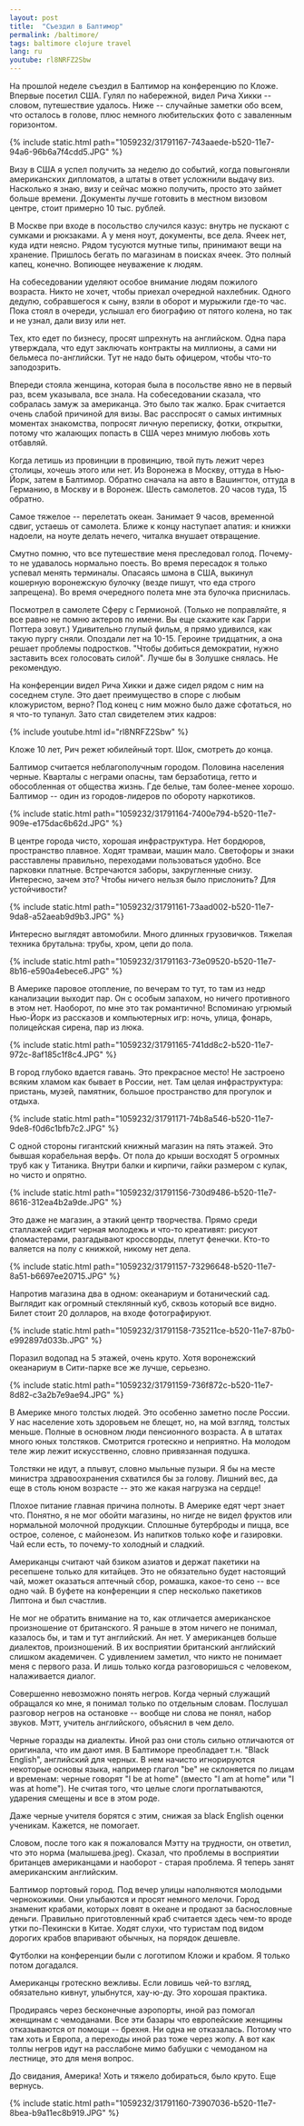 ```yaml
---
layout: post
title:  "Съездил в Балтимор"
permalink: /baltimore/
tags: baltimore clojure travel
lang: ru
youtube: rl8NRFZ2Sbw
---
```


На прошлой неделе съездил в Балтимор на конференцию по Кложе. Впервые посетил
США. Гулял по набережной, видел Рича Хикки -- словом, путешествие удалось. Ниже
-- случайные заметки обо всем, что осталось в голове, плюс немного любительских
фото с заваленным горизонтом.

{% include static.html path="1059232/31791167-743aaede-b520-11e7-94a6-96b6a7f4cdd5.JPG" %}

Визу в США я успел получить за неделю до событий, когда повыгоняли американских
дипломатов, а штаты в ответ усложнили выдачу виз. Насколько я знаю, визу и
сейчас можно получить, просто это займет больше времени. Документы лучше
готовить в местном визовом центре, стоит примерно 10 тыс. рублей.

В Москве при входе в посольство случился казус: внутрь не пускают с сумками и
рюкзаками. А у меня ноут, документы, все дела. Ячеек нет, куда идти
неясно. Рядом тусуются мутные типы, принимают вещи на хранение. Пришлось бегать
по магазинам в поисках ячеек. Это полный капец, конечно. Вопиющее неуважение к
людям.

На собеседовании уделяют особое внимание людям пожилого возраста. Никто не
хочет, чтобы приехал очередной нахлебник. Одного дедулю, собравшегося к сыну,
взяли в оборот и мурыжили где-то час. Пока стоял в очереди, услышал его
биографию от пятого колена, но так и не узнал, дали визу или нет.

Тех, кто едет по бизнесу, просят шпрехнуть на английском. Одна пара утверждала,
что едут заключать контракты на миллионы, а сами ни бельмеса по-английски. Тут
не надо быть офицером, чтобы что-то заподозрить.

Впереди стояла женщина, которая была в посольстве явно не в первый раз, всем
указывала, все знала. На собеседовании сказала, что собралась замуж за
американца. Это было так жалко. Брак считается очень слабой причиной для
визы. Вас расспросят о самых интимных моментах знакомства, попросят личную
переписку, фотки, открытки, потому что жалающих попасть в США через мнимую
любовь хоть отбавляй.

Когда летишь из провинции в провинцию, твой путь лежит через столицы, хочешь
этого или нет. Из Воронежа в Москву, оттуда в Нью-Йорк, затем в
Балтимор. Обратно сначала на авто в Вашингтон, оттуда в Германию, в Москву и в
Воронеж. Шесть самолетов. 20 часов туда, 15 обратно.

Самое тяжелое -- перелетать океан. Занимает 9 часов, временной сдвиг, устаешь от
самолета. Ближе к концу наступает апатия: и книжки надоели, на ноуте делать
нечего, читалка внушает отвращение.

Смутно помню, что все путешествие меня преследовал голод. Почему-то не удавалось
нормально поесть. Во время пересадок я только успевал менять терминалы. Опасаясь
шмона в США, выкинул кошерную воронежскую булочку (везде пишут, что еда строго
запрещена). Во время очередного полета мне эта булочка приснилась.

Посмотрел в самолете Сферу с Гермионой. (Только не поправляйте, я все равно не
помню актеров по имени. Вы еще скажите как Гарри Поттера зовут.) Удивительно
глупый фильм, я прямо удивился, как такую пургу сняли. Опоздали лет на
10-15. Героине тридцатник, а она решает проблемы подростков. "Чтобы добиться
демократии, нужно заставить всех голосовать силой". Лучше бы в Золушке
снялась. Не рекомендую.

На конференции видел Рича Хикки и даже сидел рядом с ним на соседнем стуле. Это
дает преимущество в споре с любым кложуристом, верно? Под конец с ним можно было
даже сфотаться, но я что-то тупанул. Зато стал свидетелем этих кадров:

{% include youtube.html id="rl8NRFZ2Sbw" %}

Кложе 10 лет, Рич режет юбилейный торт. Шок, смотреть до конца.

Балтимор считается неблагополучным городом. Половина населения черные. Кварталы
с неграми опасны, там берзаботица, гетто и обособленная от общества жизнь. Где
белые, там более-менее хорошо. Балтимор -- один из городов-лидеров по обороту
наркотиков.

{% include static.html path="1059232/31791164-7400e794-b520-11e7-909e-e175dac6b62d.JPG" %}

В центре города чисто, хорошая инфраструктура. Нет бордюров, пространство
плавное. Ходят трамваи, машин мало. Светофоры и знаки расставлены правильно,
переходами пользоваться удобно. Все парковки платные. Встречаются заборы,
закругленные снизу. Интересно, зачем это? Чтобы ничего нельзя было прислонить?
Для устойчивости?

{% include static.html path="1059232/31791161-73aad002-b520-11e7-9da8-a52aeab9d9b3.JPG" %}

Интересно выглядят автомобили. Много длинных грузовичков. Тяжелая техника
брутальна: трубы, хром, цепи до пола.

{% include static.html path="1059232/31791163-73e09520-b520-11e7-8b16-e590a4ebece6.JPG" %}

В Америке паровое отопление, по вечерам то тут, то там из недр канализации
выходит пар. Он с особым запахом, но ничего противного в этом нет. Наоборот, по
мне это так романтично! Вспоминаю угрюмый Нью-Йорк из рассказов и компьютерных
игр: ночь, улица, фонарь, полицейская сирена, пар из люка.

{% include static.html path="1059232/31791165-741dd8c2-b520-11e7-972c-8af185c1f8c4.JPG" %}

В город глубоко вдается гавань. Это прекрасное место! Не застроено всяким хламом
как бывает в России, нет. Там целая инфраструктура: пристань, музей, памятник,
большое пространство для прогулок и отдыха.

{% include static.html path="1059232/31791171-74b8a546-b520-11e7-9de8-f0d6c1bfb7c2.JPG" %}

С одной стороны гигантский книжный магазин на пять этажей. Это бывшая
корабельная верфь. От пола до крыши восходят 5 огромных труб как у
Титаника. Внутри балки и кирпичи, гайки размером с кулак, но чисто и опрятно.

{% include static.html path="1059232/31791156-730d9486-b520-11e7-8616-312ea4b2a9de.JPG" %}

Это даже не магазин, а этакий центр творчества. Прямо среди сталлажей
сидит черная молодежь и что-то креативят: рисуют фломастерами, разгадывают
кроссворды, плетут фенечки. Кто-то валяется на полу с книжкой, никому нет дела.

{% include static.html path="1059232/31791157-73296648-b520-11e7-8a51-b6697ee20715.JPG" %}

Напротив магазина два в одном: океанариум и ботанический сад. Выглядит как
огромный стеклянный куб, сквозь который все видно. Билет стоит 20 долларов, на
входе фотографируют.

{% include static.html path="1059232/31791158-735211ce-b520-11e7-87b0-e992897d033b.JPG" %}

Поразил водопад на 5 этажей, очень круто. Хотя воронежский океанариум в
Сити-парке все же лучше, серьезно.

{% include static.html path="1059232/31791159-736f872c-b520-11e7-8d82-c3a2b7e9ae94.JPG" %}

В Америке много толстых людей. Это особенно заметно после России. У нас
население хоть здоровьем не блещет, но, на мой взгляд, толстых меньше. Полные в
основном люди пенсионного возраста. А в штатах много юных толстяков. Смотрится
гротескно и неприятно. На молодом теле жир лежит искусственно, словно
привязанная подушка.

Толстяки не идут, а плывут, словно мыльные пузыри. Я бы на месте министра
здравоохранения схватился бы за голову. Лишний вес, да еще в столь юном возрасте
-- это же какая нагрузка на сердце!

Плохое питание главная причина полноты. В Америке едят черт знает что. Понятно,
я не мог обойти магазины, но нигде не видел фруктов или нормальной молочной
продукции. Сплошные бутерброды и пицца, все острое, соленое, с майонезом. Из
напитков только кофе и газировки.  Чай если есть, то почему-то холодный и
сладкий.

Американцы считают чай бзиком азиатов и держат пакетики на ресепшене только для
китайцев. Это не обязательно будет настоящий чай, может оказаться аптечный сбор,
ромашка, какое-то сено -- все одно чай. В буфете на конференции я спер несколько
пакетиков Липтона и был счастлив.

Не мог не обратить внимание на то, как отличается американское произношение от
британского. Я раньше в этом ничего не понимал, казалось бы, и там и тут
английский. Ан нет. У американцев больше диалектов, произношений. В их
восприятии британский английский слишком академичен. С удивлением заметил, что
никто не понимает меня с первого раза. И лишь только когда разговоришься с
человеком, налаживается диалог.

Совершенно невозможно понять негров. Когда черный служащий обращался ко мне, я
понимал только по отдельным словам. Послушал разговор негров на остановке --
вообще ни слова не понял, набор звуков. Мэтт, учитель английского, объяснил в
чем дело.

Черные горазды на диалекты. Иной раз они столь сильно отличаются от оригинала,
что им дают имя. В Балтиморе преобладает т.н. "Black English", английский для
черных. В нем начисто игнорируются некоторые основы языка, например глагол "be"
не склоняется по лицам и временам: черные говорят "I be at home" (вместо "I am
at home" или "I was at home"). Не считая того, что целые слоги проглатываются,
ударения смещены и все в этом роде.

Даже черные учителя борятся с этим, снижая за black English оценки
ученикам. Кажется, не помогает.

Словом, после того как я пожаловался Мэтту на трудности, он ответил, что это
норма (малышева.jpeg). Сказал, что проблемы в восприятии британцев американцами
и наоборот - старая проблема. Я теперь занят американским английским.

Балтимор портовый город. Под вечер улицы наполняются молодыми чернокожими. Они
улыбаются и просят немного мелочи. Город знаменит крабами, которых ловят в
океане и продают за баснословные деньги. Правильно приготовленный краб считается
здесь чем-то вроде утки по-Пекински в Китае. Ходят слухи, что туристам под видом
дорогих крабов впаривают обычных, на порядок дешевле.

Футболки на конференции были с логотипом Кложи и крабом. Я только потом
догадался.

Американцы гротескно вежливы. Если ловишь чей-то взгляд, обязательно кивнут,
улыбнутся, хау-ю-ду. Это хорошая практика.

Продираясь через бесконечные аэропорты, иной раз помогал женщинам с
чемоданами. Все эти базары что европейские женщины отказываются от помощи --
брехня. Ни одна не отказалась. Потому что там хоть и Европа, а переходы иной раз
тоже через жопу. А вот как толпы негров идут на расслабоне мимо бабушки с
чемоданом на лестнице, это для меня вопрос.

До свидания, Америка! Хоть и тяжело добираться, было круто. Еще вернусь.

{% include static.html path="1059232/31791160-73907036-b520-11e7-8bea-b9a11ec8b919.JPG" %}
